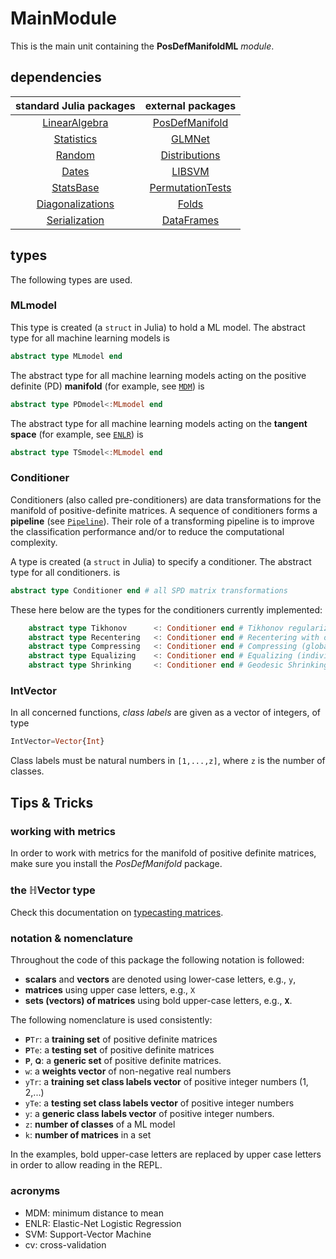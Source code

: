 # MainModule

This is the main unit containing the **PosDefManifoldML** *module*.

## dependencies

| standard Julia packages |     external packages    |
|:-----------------------:|:-----------------------:|
| [LinearAlgebra](https://bit.ly/2W5Wq8W) |  [PosDefManifold](https://github.com/Marco-Congedo/PosDefManifold.jl)|
| [Statistics](https://bit.ly/2Oem3li) |  [GLMNet](https://github.com/JuliaStats/GLMNet.jl)|
| [Random](https://github.com/JuliaStdlibs/Random.jl) | [Distributions](https://github.com/JuliaStats/Distributions.jl)|
| [Dates](https://github.com/JuliaStdlibs/Dates.jl)| [LIBSVM](https://github.com/mpastell/LIBSVM.jl)|
| [StatsBase](https://github.com/JuliaStats/StatsBase.jl) | [PermutationTests](https://github.com/Marco-Congedo/PermutationTests.jl) |
| [Diagonalizations](https://github.com/Marco-Congedo/Diagonalizations.jl) | [Folds](https://github.com/JuliaFolds/Folds.jl) |
| [Serialization](https://github.com/JuliaLang/julia/blob/master/stdlib/Serialization/src/Serialization.jl) |  [DataFrames](https://dataframes.juliadata.org/stable/)|


## types

The following types are used.

### MLmodel

This type is created (a `struct` in Julia) to hold a ML model.
The abstract type for all machine learning models is

```julia
abstract type MLmodel end
```

The abstract type for all machine learning
models acting on the positive definite (PD) **manifold** (for example, see [`MDM`](@ref)) is

```julia
abstract type PDmodel<:MLmodel end
```

The abstract type for all machine learning
models acting on the **tangent space** (for example, see [`ENLR`](@ref)) is

```julia
abstract type TSmodel<:MLmodel end
```

### Conditioner

Conditioners (also called pre-conditioners) are data transformations for the manifold
of positive-definite matrices. A sequence of conditioners forms a **pipeline** (see [`Pipeline`](@ref)).
Their role of a transforming pipeline is to improve the classification performance
and/or to reduce the computational complexity.

A type is created (a `struct` in Julia) to specify a conditioner. 
The abstract type for all conditioners. is

```julia
abstract type Conditioner end # all SPD matrix transformations
```

These here below are the types for the conditioners currently implemented:

```julia
    abstract type Tikhonov      <: Conditioner end # Tikhonov regularization
    abstract type Recentering   <: Conditioner end # Recentering with or w/o dim reduction
    abstract type Compressing   <: Conditioner end # Compressing (global scaling)
    abstract type Equalizing    <: Conditioner end # Equalizing (individual scaling)
    abstract type Shrinking     <: Conditioner end # Geodesic Shrinking
```

### IntVector

In all concerned functions, *class labels* are given as a vector of integers,
of type

```julia
IntVector=Vector{Int}
```

Class labels must be natural numbers in ``[1,...,z]``, where ``z`` is the number
of classes.

## Tips & Tricks

### working with metrics

In order to work with metrics for the manifold of positive definite matrices, make sure you install the *PosDefManifold* package.

### the ℍVector type

Check this documentation on [typecasting matrices](https://marco-congedo.github.io/PosDefManifold.jl/dev/MainModule/#typecasting-matrices-1).

### notation & nomenclature

Throughout the code of this package the following
notation is followed:

- **scalars** and **vectors** are denoted using lower-case letters, e.g., `y`,
- **matrices** using upper case letters, e.g., `X`
- **sets (vectors) of matrices** using bold upper-case letters, e.g., `𝐗`.

The following nomenclature is used consistently:

- `𝐏Tr`: a **training set** of positive definite matrices
- `𝐏Te`: a **testing set** of positive definite matrices
- `𝐏`, `𝐐`: a **generic set** of positive definite matrices.
- `w`: a **weights vector** of non-negative real numbers
- `yTr`: a **training set class labels vector** of positive integer numbers (1, 2,...)
- `yTe`: a **testing set class labels vector** of positive integer numbers
- `y`: a **generic class labels vector** of positive integer numbers.
- `z`: **number of classes** of a ML model
- `k`: **number of matrices** in a set

In the examples, bold upper-case letters are replaced by
upper case letters in order to allow reading in the REPL.

### acronyms

- MDM: minimum distance to mean
- ENLR: Elastic-Net Logistic Regression
- SVM: Support-Vector Machine
- cv: cross-validation
